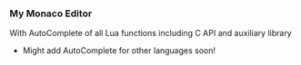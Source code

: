 ### My Monaco Editor
With AutoComplete of all Lua functions including C API and auxiliary library
- Might add AutoComplete for other languages soon!
